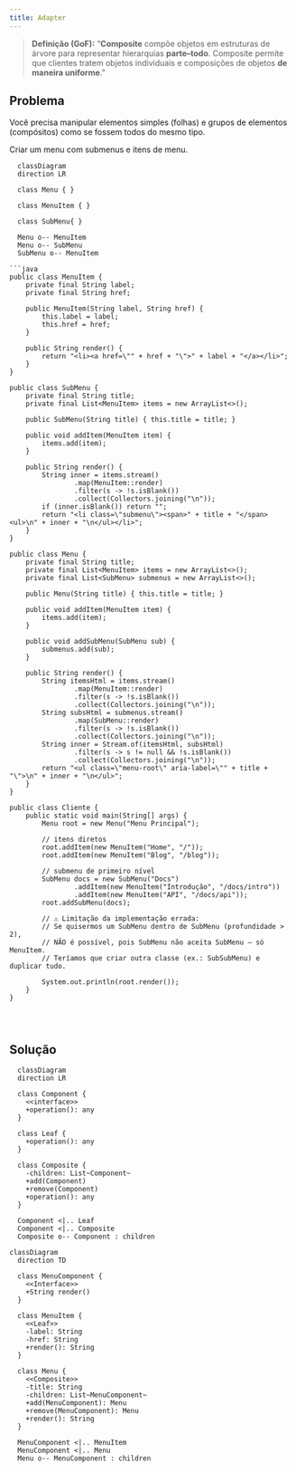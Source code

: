 ```yaml
---
title: Adapter
---
```


> **Definição (GoF):** “**Composite** compõe objetos em estruturas de árvore para representar hierarquias **parte–todo**. Composite permite que clientes tratem objetos individuais e composições de objetos **de maneira uniforme**."


## Problema

Você precisa manipular elementos simples (folhas) e grupos de elementos (compósitos) como se fossem todos do mesmo tipo.

Criar um menu com submenus e itens de menu.

```mermaid
  classDiagram
  direction LR

  class Menu { }

  class MenuItem { }

  class SubMenu{ }
 
  Menu o-- MenuItem
  Menu o-- SubMenu
  SubMenu o-- MenuItem

```java
public class MenuItem {
    private final String label;
    private final String href;

    public MenuItem(String label, String href) {
        this.label = label;
        this.href = href;
    }

    public String render() {
        return "<li><a href=\"" + href + "\">" + label + "</a></li>";
    }
}

public class SubMenu {
    private final String title;
    private final List<MenuItem> items = new ArrayList<>();

    public SubMenu(String title) { this.title = title; }

    public void addItem(MenuItem item) {
        items.add(item);
    }

    public String render() {
        String inner = items.stream()
                .map(MenuItem::render)
                .filter(s -> !s.isBlank())
                .collect(Collectors.joining("\n"));
        if (inner.isBlank()) return "";
        return "<li class=\"submenu\"><span>" + title + "</span><ul>\n" + inner + "\n</ul></li>";
    }
}

public class Menu {
    private final String title;
    private final List<MenuItem> items = new ArrayList<>();
    private final List<SubMenu> submenus = new ArrayList<>();

    public Menu(String title) { this.title = title; }

    public void addItem(MenuItem item) {
        items.add(item);
    }

    public void addSubMenu(SubMenu sub) {
        submenus.add(sub);
    }

    public String render() {
        String itemsHtml = items.stream()
                .map(MenuItem::render)
                .filter(s -> !s.isBlank())
                .collect(Collectors.joining("\n"));
        String subsHtml = submenus.stream()
                .map(SubMenu::render)
                .filter(s -> !s.isBlank())
                .collect(Collectors.joining("\n"));
        String inner = Stream.of(itemsHtml, subsHtml)
                .filter(s -> s != null && !s.isBlank())
                .collect(Collectors.joining("\n"));
        return "<ul class=\"menu-root\" aria-label=\"" + title + "\">\n" + inner + "\n</ul>";
    }
}

public class Cliente {
    public static void main(String[] args) {
        Menu root = new Menu("Menu Principal");

        // itens diretos
        root.addItem(new MenuItem("Home", "/"));
        root.addItem(new MenuItem("Blog", "/blog"));

        // submenu de primeiro nível
        SubMenu docs = new SubMenu("Docs")
                .addItem(new MenuItem("Introdução", "/docs/intro"))
                .addItem(new MenuItem("API", "/docs/api"));
        root.addSubMenu(docs);

        // ⚠ Limitação da implementação errada:
        // Se quisermos um SubMenu dentro de SubMenu (profundidade > 2),
        // NÃO é possível, pois SubMenu não aceita SubMenu — só MenuItem.
        // Teríamos que criar outra classe (ex.: SubSubMenu) e duplicar tudo.

        System.out.println(root.render());
    }
}




```

## Solução

```mermaid
  classDiagram
  direction LR

  class Component {
    <<interface>>
    +operation(): any
  }

  class Leaf {
    +operation(): any
  }

  class Composite {
    -children: List~Component~
    +add(Component)
    +remove(Component)
    +operation(): any
  }

  Component <|.. Leaf
  Component <|.. Composite
  Composite o-- Component : children

```

```mermaid
classDiagram
  direction TD
  
  class MenuComponent {
    <<Interface>>
    +String render()
  }

  class MenuItem {
    <<Leaf>>
    -label: String
    -href: String
    +render(): String
  }

  class Menu {
    <<Composite>>
    -title: String
    -children: List~MenuComponent~
    +add(MenuComponent): Menu
    +remove(MenuComponent): Menu
    +render(): String
  }

  MenuComponent <|.. MenuItem
  MenuComponent <|.. Menu
  Menu o-- MenuComponent : children

```
